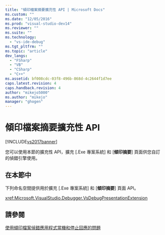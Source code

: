 ```yaml
---
title: "傾印檔案摘要擴充性 API | Microsoft Docs"
ms.custom: ""
ms.date: "12/05/2016"
ms.prod: "visual-studio-dev14"
ms.reviewer: ""
ms.suite: ""
ms.technology: 
  - "vs-ide-debug"
ms.tgt_pltfrm: ""
ms.topic: "article"
dev_langs: 
  - "FSharp"
  - "VB"
  - "CSharp"
  - "C++"
ms.assetid: bf008cdc-03f8-496b-868d-4c2644f1d7ee
caps.latest.revision: 4
caps.handback.revision: 4
author: "mikejo5000"
ms.author: "mikejo"
manager: "ghogen"
---
```

# 傾印檔案摘要擴充性 API
[!INCLUDE[vs2017banner](../code-quality/includes/vs2017banner.md)]

您可以使用本節的擴充性 API，擴充 \[.Exe 專案系統\] 和 \[**傾印摘要**\] 頁面供您自訂的偵錯引擎使用。  
  
## 在本節中  
 下列命名空間提供用於擴充 \[.Exe 專案系統\] 和 \[**傾印摘要**\] 頁面 API。  
  
 <xref:Microsoft.VisualStudio.Debugger.VsDebugPresentationExtension>  
  
## 請參閱  
 [使用傾印檔案偵錯應用程式當機和停止回應的問題](../debugger/using-dump-files.md)